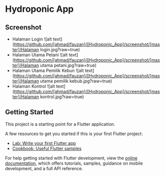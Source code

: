 # Hydroponic App
## Screenshot
- Halaman Login
![alt text](https://github.com/[ahmad/fauzan]/[Hydroponic_App]/screenshot/[master]/Halaman login.jpg?raw=true)
- Halaman Utama Petani
![alt text](https://github.com/[ahmad/fauzan]/[Hydroponic_App]/screenshot/[master]/Halaman utama petani.jpg?raw=true)
- Halaman Utama Pemilik Kebun
![alt text](https://github.com/[ahmad/fauzan]/[Hydroponic_App]/screenshot/[master]/Halaman utama pemilik kebub.jpg?raw=true)
- Halaman Kontrol
![alt text](https://github.com/[ahmad/fauzan]/[Hydroponic_App]/screenshot/[master]/Halaman kontrol.jpg?raw=true)

## Getting Started

This project is a starting point for a Flutter application.

A few resources to get you started if this is your first Flutter project:

- [Lab: Write your first Flutter app](https://docs.flutter.dev/get-started/codelab)
- [Cookbook: Useful Flutter samples](https://docs.flutter.dev/cookbook)

For help getting started with Flutter development, view the
[online documentation](https://docs.flutter.dev/), which offers tutorials,
samples, guidance on mobile development, and a full API reference.
